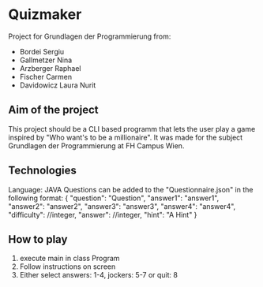 # Quizmaker

Project for Grundlagen der Programmierung from:
* Bordei Sergiu
* Gallmetzer Nina
* Arzberger Raphael
* Fischer Carmen
* Davidowicz Laura Nurit

## Aim of the project
This project should be a CLI based programm that lets the user play a game inspired by "Who want's to be a millionaire". 
It was made for the subject Grundlagen der Programmierung at FH Campus Wien.

## Technologies
Language: JAVA
Questions can be added to the "Questionnaire.json" in the following format:
{
    "question": "Question",
    "answer1": "answer1",
    "answer2": "answer2",
    "answer3": "answer3",
    "answer4": "answer4",
    "difficulty": //integer,
    "answer": //integer,
    "hint": "A Hint"
  }

## How to play
1. execute main in class Program
2. Follow instructions on screen
3. Either select answers: 1-4, jockers: 5-7 or quit: 8
